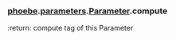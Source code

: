 ### [phoebe](phoebe.md).[parameters](phoebe.parameters.md).[Parameter](phoebe.parameters.Parameter.md).compute



:return: compute tag of this Parameter

